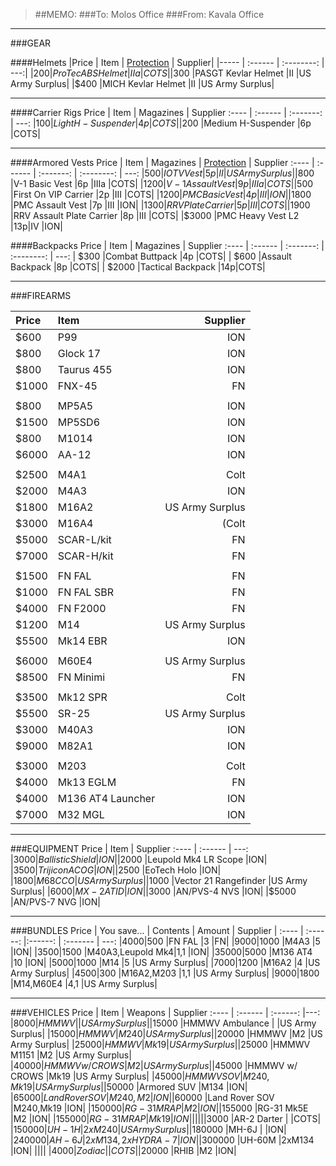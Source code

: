 > ##MEMO:
> ###To: Molos Office
> ###From: Kavala Office

----------

###GEAR

####Helmets
|Price | Item     | [Protection](http://www.safeguardarmor.com/support/body-armor-protection-levels/) | Supplier|
|----- | :------ | :--------: | ---:|
|$200	|ProTec ABS Helmet 	    |IIa 	|COTS|
|$300	|PASGT Kevlar Helmet	  |II	|US Army Surplus|
|$400	|MICH Kevlar Helmet	    |II	|US Army Surplus|

***

####Carrier Rigs
Price | Item     | Magazines | Supplier
:---- | :------ | :-------: | ---:
|$100	|Light H-Suspender  	|4p	|COTS|
|$200	|Medium H-Suspender	  |6p	|COTS|

***

####Armored Vests
Price | Item     | Magazines | [Protection](http://www.safeguardarmor.com/support/body-armor-protection-levels/) | Supplier
:---- | :------ | :-------: | :--------: | ---:
|$500	|IOTV Vest		               	|5p	|II	  |US Army Surplus|
|$800	|V-1 Basic Vest		          	|6p	|IIIa	|COTS|
|$1200 	|V-1 Assault Vest	         	|9p	|IIIa	|COTS|
|$500   |First On VIP Carrier       |2p |III   |COTS|
|$1200	|PMC Basic Vest		        	|4p	|III	|ION|
|$1800	|PMC Assault Vest	        	|7p	|III	|ION|
|$1300	|RRV Plate Carrier        	|5p	|III  |COTS|
|$1900	|RRV Assault Plate  Carrier	|8p	|III 	|COTS|
|$3000  |PMC Heavy Vest L2          |13p|IV   |ION|

####Backpacks
Price | Item     | Magazines  | Supplier
:---- | :------ | :-------: | :--------: | ---:
| $300	|Combat Buttpack     	|4p	|COTS|
| $600	|Assault Backpack	    |8p	|COTS|
| $2000	|Tactical Backpack    |14p|COTS|

***

###FIREARMS

Price | Item     | Supplier
:---- | :------ | ---:
|$600   |P99        |ION|
|$800   |Glock 17   |ION|
|$800   |Taurus 455 |ION|
|$1000  |FNX-45     |FN|
|||
|$800	  |MP5A5			|ION|
|$1500  |MP5SD6     |ION|
|$800	  |M1014			|ION|
|$6000  |AA-12      |ION|
|||
|$2500	|M4A1			|Colt|
|$2000  |M4A3     |ION|
|$1800	|M16A2			|US Army Surplus|
|$3000	|M16A4			|(Colt|
|$5000  |SCAR-L/kit |FN|
|$7000  |SCAR-H/kit |FN|
|||
|$1500	|FN FAL			    |FN|
|$1000	|FN FAL SBR	  	|FN|
|$4000  |FN F2000       |FN|
|$1200	|M14		      	|US Army Surplus|
|$5500  |Mk14 EBR       |ION|
|||
|$6000  |M60E4          |US Army Surplus|
|$8500	|FN Minimi	  	|FN|
|||
|$3500	|Mk12 SPR		|Colt|
|$5500  |SR-25      |US Army Surplus|
|$3000	|M40A3			|ION|
|$9000  |M82A1      |ION|
|||
|$3000  |M203               |Colt|
|$4000  |Mk13 EGLM          |FN|
|$4000	|M136 AT4 Launcher	|ION|
|$7000  |M32 MGL            |ION|

***

###EQUIPMENT
Price | Item     | Supplier
:---- | :------ | ---:
|$3000  |Ballistic Shield       |ION|
|$2000	|Leupold Mk4 LR Scope	  |ION|
|$3500	|Trijicon ACOG	      	|ION|
|$2500	|EoTech Holo		        |ION|
|$1800	|M68 CCO	            	|US Army Surplus|
|$1000  |Vector 21 Rangefinder  |US Army Surplus|
|$6000  |MX-2A TID              |ION|           
|$3000	|AN/PVS-4 NVS	        	|ION|
|$5000	|AN/PVS-7 NVG	         	|ION|

***

###BUNDLES
Price	 | You save... | Contents	| Amount	| Supplier  | 
:---- | :------: |:------: | :------- | ---:
|$4000    |$500   |FN FAL	      |3		    |FN|
|$9000    |$1000  |M4A3         |5        |ION|
|$3500    |$1500  |M40A3,Leupold Mk4|1,1  |ION|
|$35000   |$5000  |M136 AT4     |10       |ION|
|$5000    |$1000  |M14	        |5		    |US Army Surplus|
|$7000    |$1200  |M16A2        |4        |US Army Surplus|
|$4500    |$300   |M16A2,M203   |1,1      |US Army Surplus|
|$9000    |$1800  |M14,M60E4    |4,1      |US Army Surplus|
***


###VEHICLES
Price | Item   | Weapons  | Supplier
:---- | :------ | :------: |---:
|$8000   |HMMWV             |             |US Army Surplus|
|$15000   |HMMWV Ambulance  |             |US Army Surplus|
|$15000   |HMMWV            |M240         |US Army Surplus|
|$20000   |HMMWV            |M2           |US Army Surplus|
|$25000   |HMMWV            |Mk19         |US Army Surplus|
|$25000   |HMMWV M1151      |M2           |US Army Surplus|
|$40000   |HMMWV w/ CROWS   |M2           |US Army Surplus|
|$45000   |HMMWV w/ CROWS   |Mk19         |US Army Surplus|
|$45000   |HMMWV SOV        |M240,Mk19    |US Army Surplus|
|$50000   |Armored SUV      |M134         |ION|
|$65000	  |Land Rover SOV   |M240,M2		  |ION|
|$60000	  |Land Rover SOV   |M240,Mk19		|ION|
|$150000   |RG-31 MRAP       |M2           |ION|
|$155000   |RG-31 Mk5E       |M2           |ION|
|$155000   |RG-31 MRAP       |Mk19         |ION|
||||
|$3000      |AR-2 Darter      |                     |COTS|
|$150000    |UH-1H          |2xM240               |US Army Surplus|
|$180000    |MH-6J            |                    |ION|
|$240000    |AH-6J            |2xM134,2xHYDRA-7    |ION|
|$300000    |UH-60M            |2xM134             |ION|
||||
|$4000      |Zodiac           |             |COTS|
|$20000     |RHIB             |M2           |ION|
